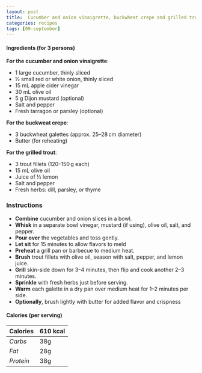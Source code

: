 ```yaml
---
layout: post
title:  Cucumber and onion vinaigrette, buckwheat crepe and grilled trout
categories: recipes
tags: [09-september]
---
```


#### Ingredients (for 3 persons)

**For the cucumber and onion vinaigrette**:
- 1 large cucumber, thinly sliced
- ½ small red or white onion, thinly sliced
- 15 mL apple cider vinegar
- 30 mL olive oil
- 5 g Dijon mustard (optional)
- Salt and pepper
- Fresh tarragon or parsley (optional)

**For the buckweat crepe**:
- 3 buckwheat galettes (approx. 25–28 cm diameter)
- Butter (for reheating)

**For the grilled trout**:
- 3 trout fillets (120–150 g each)
- 15 mL olive oil
- Juice of ½ lemon
- Salt and pepper
- Fresh herbs: dill, parsley, or thyme

### Instructions

- **Combine** cucumber and onion slices in a bowl.
- **Whisk** in a separate bowl vinegar, mustard (if using), olive oil, salt, and pepper.
- **Pour over** the vegetables and toss gently.
- **Let sit** for 15 minutes to allow flavors to meld
- **Preheat** a grill pan or barbecue to medium heat.
- **Brush** trout fillets with olive oil, season with salt, pepper, and lemon juice.
- **Grill** skin-side down for 3–4 minutes, then flip and cook another 2–3 minutes.
- **Sprinkle** with fresh herbs just before serving.
- **Warm** each galette in a dry pan over medium heat for 1–2 minutes per side.
- **Optionally**, brush lightly with butter for added flavor and crispness

#### Calories (per serving)

| **Calories** | 610 kcal |
| ----------- | ----------- |
| *Carbs* | 38g |
| *Fat* | 28g |
| *Protein* | 38g |